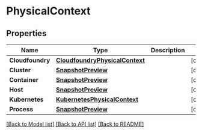 # PhysicalContext

## Properties

Name | Type | Description | Notes
------------ | ------------- | ------------- | -------------
**Cloudfoundry** | [**CloudfoundryPhysicalContext**](CloudfoundryPhysicalContext.md) |  | [optional] 
**Cluster** | [**SnapshotPreview**](SnapshotPreview.md) |  | [optional] 
**Container** | [**SnapshotPreview**](SnapshotPreview.md) |  | [optional] 
**Host** | [**SnapshotPreview**](SnapshotPreview.md) |  | [optional] 
**Kubernetes** | [**KubernetesPhysicalContext**](KubernetesPhysicalContext.md) |  | [optional] 
**Process** | [**SnapshotPreview**](SnapshotPreview.md) |  | [optional] 

[[Back to Model list]](../README.md#documentation-for-models) [[Back to API list]](../README.md#documentation-for-api-endpoints) [[Back to README]](../README.md)


